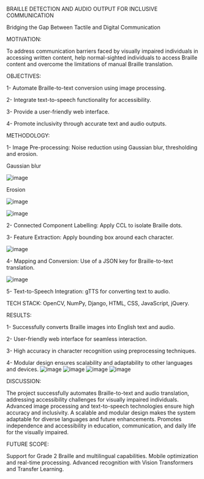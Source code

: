 BRAILLE DETECTION AND AUDIO OUTPUT FOR INCLUSIVE COMMUNICATION

Bridging the Gap Between Tactile and Digital Communication


MOTIVATION:

To address communication barriers faced by visually impaired individuals in accessing written content, help normal-sighted individuals to access Braille content and overcome the limitations of manual Braille translation.

OBJECTIVES:

1- Automate Braille-to-text conversion using image processing.

2- Integrate text-to-speech functionality for accessibility.

3- Provide a user-friendly web interface.

4- Promote inclusivity through accurate text and audio outputs.

METHODOLOGY:

1- Image Pre-processing: Noise reduction using Gaussian blur, thresholding and erosion.

Gaussian blur

![image](https://github.com/user-attachments/assets/09e63a47-2a64-4584-b91c-88d001616840)

Erosion

![image](https://github.com/user-attachments/assets/8bc4b1e2-5ccf-478e-86a2-f9183354de63)

![image](https://github.com/user-attachments/assets/6420b702-6df6-4742-a537-f2569d46d656)


2- Connected Component Labelling: Apply CCL to isolate Braille dots.

3- Feature Extraction: Apply bounding box around each character.

![image](https://github.com/user-attachments/assets/d4d0b3de-0ac7-4194-bb27-5bd8de9f505f)

4- Mapping and Conversion: Use of a JSON key for Braille-to-text translation.

![image](https://github.com/user-attachments/assets/9c75f8ae-16a8-4863-bf2c-c43119359d06)

5- Text-to-Speech Integration: gTTS for converting text to audio.

TECH STACK: OpenCV, NumPy, Django, HTML, CSS, JavaScript, jQuery.

RESULTS:

1- Successfully converts Braille images into English text and audio.

2- User-friendly web interface for seamless interaction.

3- High accuracy in character recognition using preprocessing techniques.

4- Modular design ensures scalability and adaptability to other languages and devices.
![image](https://github.com/user-attachments/assets/7bfc84dd-2e92-47ce-aed1-2aabd0a1d8a9)
![image](https://github.com/user-attachments/assets/44f34807-a857-4b40-a8d9-13f1a4388c5d)
![image](https://github.com/user-attachments/assets/2a318ac6-8ad5-42b8-b744-ed64bcbb65b0)
![image](https://github.com/user-attachments/assets/603cab75-0aba-4fcc-93af-7227afc41731)

DISCUSSION:

The project successfully automates Braille-to-text and audio translation, addressing accessibility challenges for visually impaired individuals.
Advanced image processing and text-to-speech technologies ensure high accuracy and inclusivity.
A scalable and modular design makes the system adaptable for diverse languages and future enhancements.
Promotes independence and accessibility in education, communication, and daily life for the visually impaired.



FUTURE SCOPE:

Support for Grade 2 Braille and multilingual capabilities.
Mobile optimization and real-time processing.
Advanced recognition with Vision Transformers and Transfer Learning.


